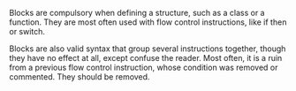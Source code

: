 Blocks are compulsory when defining a structure, such as a class or a function. They are most often used with flow control instructions, like if then or switch. 

Blocks are also valid syntax that group several instructions together, though they have no effect at all, except confuse the reader. Most often, it is a ruin from a previous flow control instruction, whose condition was removed or commented. They should be removed. 

<?php

    //foreach($a as $b) 
    {
        $b++;
    }
?>


